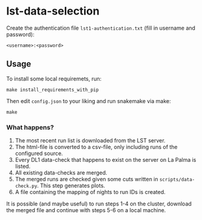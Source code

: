 # lst-data-selection

Create the authentication file `lst1-authentication.txt` (fill in username and password):
```
<username>:<password>
```

## Usage

To install some local requiremets, run:
```
make install_requirements_with_pip
```

Then edit `config.json` to your liking and run snakemake via make:
```
make
```

### What happens?

1. The most recent run list is downloaded from the LST server.
2. The html-file is converted to a csv-file, only including runs of the configured source.
3. Every DL1 data-check that happens to exist on the server on La Palma
   is listed.
4. All existing data-checks are merged.
5. The merged runs are checked given some cuts written in `scripts/data-check.py`.
   This step generates plots.
6. A file containing the mapping of nights to run IDs is created.

It is possible (and maybe useful) to run steps 1-4 on the cluster,
download the merged file and continue with steps 5-6 on a local machine.

